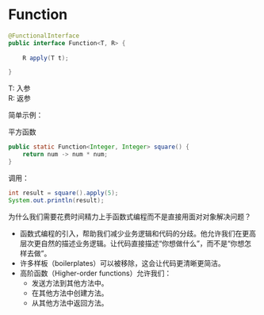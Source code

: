 # Function

```java
@FunctionalInterface
public interface Function<T, R> {
    
    R apply(T t);

}
```

T: 入参 <br>
R: 返参

简单示例：

平方函数

```java
public static Function<Integer, Integer> square() {
    return num -> num * num;
}
```

调用：

```java
int result = square().apply(5);
System.out.println(result);
```

为什么我们需要花费时间精力上手函数式编程而不是直接用面对对象解决问题？

- 函数式编程的引入，帮助我们减少业务逻辑和代码的分歧。他允许我们在更高层次更自然的描述业务逻辑。让代码直接描述“你想做什么”，而不是“你想怎样去做”。
- 许多样板（boilerplates）可以被移除，这会让代码更清晰更简洁。
- 高阶函数（Higher-order functions）允许我们：　　 
  - 发送方法到其他方法中。
  - 在其他方法中创建方法。
  - 从其他方法中返回方法。